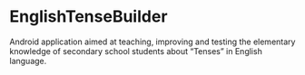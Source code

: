 # EnglishTenseBuilder
Android application aimed at teaching, improving and testing the elementary knowledge of secondary school students about “Tenses” in English language.
